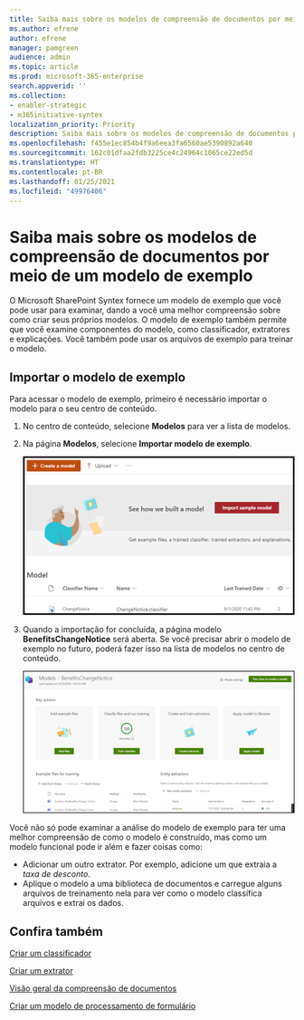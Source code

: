 ```yaml
---
title: Saiba mais sobre os modelos de compreensão de documentos por meio do modelo de exemplo
ms.author: efrene
author: efrene
manager: pamgreen
audience: admin
ms.topic: article
ms.prod: microsoft-365-enterprise
search.appverid: ''
ms.collection:
- enabler-strategic
- m365initiative-syntex
localization_priority: Priority
description: Saiba mais sobre os modelos de compreensão de documentos por meio do modelo de exemplo
ms.openlocfilehash: f455e1ec854b4f9a6eea3fa6560ae5390892a640
ms.sourcegitcommit: 162c01dfaa2fdb3225ce4c24964c1065ce22ed5d
ms.translationtype: HT
ms.contentlocale: pt-BR
ms.lasthandoff: 01/25/2021
ms.locfileid: "49976406"
---
```

# <a name="learn-about-document-understanding-models-through-a-sample-model"></a>Saiba mais sobre os modelos de compreensão de documentos por meio de um modelo de exemplo

O Microsoft SharePoint Syntex fornece um modelo de exemplo que você pode usar para examinar, dando a você uma melhor compreensão sobre como criar seus próprios modelos. O modelo de exemplo também permite que você examine componentes do modelo, como classificador, extratores e explicações. Você também pode usar os arquivos de exemplo para treinar o modelo.

## <a name="import-the-sample-model"></a>Importar o modelo de exemplo

Para acessar o modelo de exemplo, primeiro é necessário importar o modelo para o seu centro de conteúdo.

1. No centro de conteúdo, selecione **Modelos** para ver a lista de modelos.</br>
2. Na página **Modelos**, selecione **Importar modelo de exemplo**.</br>

    ![Importar modelo de exemplo](../media/content-understanding/import-sample-model.png) </br>

3. Quando a importação for concluída, a página modelo **BenefitsChangeNotice** será aberta. Se você precisar abrir o modelo de exemplo no futuro, poderá fazer isso na lista de modelos no centro de conteúdo. </br>

     ![Página inicial de exemplo](../media/content-understanding/sample-home-page.png)</br>

Você não só pode examinar a análise do modelo de exemplo para ter uma melhor compreensão de como o modelo é construído, mas como um modelo funcional pode ir além e fazer coisas como:

- Adicionar um outro extrator. Por exemplo, adicione um que extraia a *taxa de desconto*.
- Aplique o modelo a uma biblioteca de documentos e carregue alguns arquivos de treinamento nela para ver como o modelo classifica arquivos e extrai os dados.


## <a name="see-also"></a>Confira também
[Criar um classificador](create-a-classifier.md)

[Criar um extrator](create-an-extractor.md)

[Visão geral da compreensão de documentos](document-understanding-overview.md)

[Criar um modelo de processamento de formulário](create-a-form-processing-model.md)  
